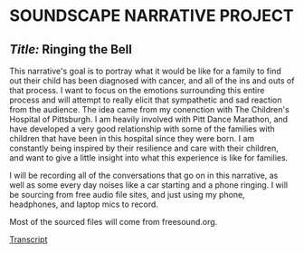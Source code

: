 # **SOUNDSCAPE NARRATIVE PROJECT**

## *Title:* Ringing the Bell

This narrative's goal is to portray what it would be like for a family to find out their child has been diagnosed with cancer, and all of the ins and outs of that process. I want to focus on the emotions surrounding this entire process and will attempt to really elicit that sympathetic and sad reaction from the audience. The idea came from my conenction with The Children's Hospital of Pittsburgh. I am heavily involved with Pitt Dance Marathon, and have developed a very good relationship with some of the families with children that have been in this hospital since they were born. I am constantly being inspired by their resilience and care with their children, and want to give a little insight into what this experience is like for families.

I will be recording all of the conversations that go on in this narrative, as well as some every day noises like a car starting and a phone ringing. I will be sourcing from free audio file sites, and just using my phone, headphones, and laptop mics to record.

Most of the sourced files will come from freesound.org.

[ Transcript ](https://github.com/emmawooten12/soundscape2020spring/blob/master/TRANSCRIPT.md)
